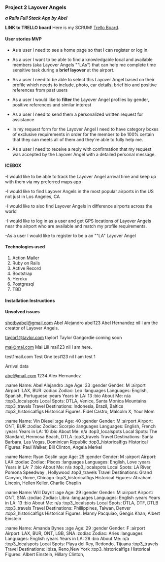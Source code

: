 ### Project 2 Layover Angels 
***a Rails Full Stack App by Abel***

**LINK to TRELLO board**
Here is my SCRUM! [Trello Board](https://trello.com/b/i3huss7p/layover-angels-project-2-abel).

#### User stories MVP

- As a user I need to see a home page so that I can register or log in.

- As a user I want to be able to find a knowledgable local and available members (aka Layover Angels ""LAs") that can help me complete time sensitive task during a **brief layover** at the airport.

- As a user I need to be able to select this Layover Angel based on their profile which needs to include, photo, car details, brief bio and positive references from past users

- As a user I would like to **filter** the Layover Angel profiles by gender, positive references and similar interest

- As a user I need to send them a personalized written request for assistance

- In my request form for the Layover Angel I need to have category boxes of exclusive requirements in order for the member to be 100% certain that they can meets all of them and they're able to fully help me.

- As a user I need to receive a reply with confirmation that my request was accepted by the Layover Angel with a detailed personal message. 

#### ICEBOX

-I would like to be able to track the Layover Angel arrival time and keep up with them via my preferred maps app 

-I would like to find Layover Angels in the most popular airports in the US not just in Los Angeles, CA

-I would like to also find Layover Angels in difference airports across the world

-I would like to log in as a user and get GPS locations of Layover Angels near the airport who are available and match my profile requirements. 

-As a user I would like to register to be a an ""LA" Layover Angel

#### Technologies used
1. Action Mailer
1. Ruby on Rails
2. Active Record
3. Bootstrap
4. Heroku
5. Postgresql
6. TBD 

#### Installation Instructions

#### Unsolved issues

shotbyabel@gmail.com
Abel Alejandro
abel123
Abel
Hernandez
nil
I am the creator of Layover Angels.

taylor1@taylor.com
taylor1
Taylor
Gangordie
coming soon

mai@mai.com
Mai 
Lill
mai123
nil
I am here.

test1mail.com
Test
One
test123
nil
I am test 1

Arrival data

abel@mail.com
1234
Alex
Hernandez



:name               Name:                 Abel Alejandro
:age                  Age:                    33
:gender               Gender:               M
:airport                Airport:                  LAX, BUR
:zodiac               Zodiac:                 Leo
:languages            Languages:              English, Spanish, Portuguese
:years                Years in LA:              13
:bio                  About Me:             n/a
:top3_localspots        Local Spots:              DTLA, Venice, Santa Monica Mountains
:top3_travels         Travel Destinations:        Indonesia, Brazil, Baltics
:top3_historicalfigs      Historical Figures:       Fidel Castro, Malcolm X, Your Mom

:name               Name:                 Vin Diesel
:age                  Age:                    40
:gender               Gender:               M
:airport                Airport:                  ONT, BUR
:zodiac               Zodiac:                 Scorpio
:languages            Languages:              English, French
:years                Years in LA:              10
:bio                  About Me:             n/a
:top3_localspots        Local Spots:              The Standard, Hermosa Beach, DTLA
:top3_travels         Travel Destinations:        Santa Barbara, Las Vegas, Dominican Republic
:top3_historicalfigs      Historical Figures:       Paul Walker, Bill Clinton, Angela Merkel

:name               Name:                 Ryan Goslin
:age                  Age:                    25
:gender               Gender:               M
:airport                Airport:                  LAX
:zodiac               Zodiac:                 Pisces 
:languages            Languages:              English, Love
:years                Years in LA:              7
:bio                  About Me:             n/a
:top3_localspots        Local Spots:              LA River, Pomona Speedway , Hollywood
:top3_travels         Travel Destinations:        Grand Canyon, Rome, Chicago
:top3_historicalfigs      Historical Figures:       Abraham Lincoln, Hellen Keller, Charlie Chaplin

:name               Name:                 Will Dayrit
:age                  Age:                    29
:gender               Gender:               M
:airport                Airport:                  ONT, SNA
:zodiac               Zodiac:                 Libra
:languages            Languages:              English
:years                Years in LA:              13
:bio                  About Me:             n/a
:top3_localspots        Local Spots:              DTLA, DTF, DTLB
:top3_travels         Travel Destinations:        Phillippines, Taiwan, Denver
:top3_historicalfigs      Historical Figures:       Manny Pacquiao, Gengis Khan, Albert Einstein



:name               Name:                 Amanda Bynes
:age                  Age:                    29
:gender               Gender:               F
:airport                Airport:                  LAX, BUR, ONT, LGB, SNA
:zodiac               Zodiac:                 Aries
:languages            Languages:              English
:years                Years in LA:              29
:bio                  About Me:             n/a
:top3_localspots        Local Spots:              Playa del Rey, Redondo, Tijuana
:top3_travels         Travel Destinations:        Ibiza, Reno,New York
:top3_historicalfigs      Historical Figures:       Albert Einstein, Hillary Clinton,






